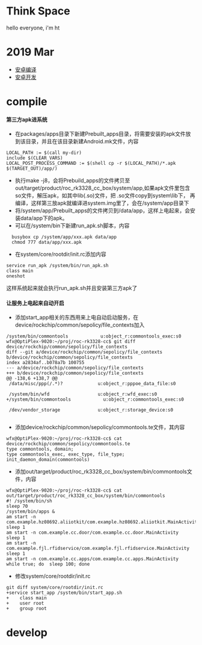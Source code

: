 # Think Space

hello everyone, i'm ht

# 2019 Mar
- [安卓编译](#compile)
- [安卓开发](#develop)

# compile

#### 第三方apk进系统
* 在packages/apps目录下新建Prebuilt_apps目录，将需要安装的apk文件放到该目录，并且在该目录新建Android.mk文件，内容
```
LOCAL_PATH := $(call my-dir)
include $(CLEAR_VARS)
LOCAL_POST_PROCESS_COMMAND := $(shell cp -r $(LOCAL_PATH)/*.apk $(TARGET_OUT)/app/)
```

* 执行make -j8，会将Prebuild_apps的文件拷贝至out/target/product/roc_rk3328_cc_box/system/app,如果apk文件里包含so文件，解压apk，如其中lib(.so)文件，把 .so文件copy到system\lib下， 再编译，这样第三放apk就编译进system.img里了，会在/system/app目录下
* 将/system/app/Prebuilt_apps的文件拷贝到/data/app，这样上电起来，会安装data/app下的apk。
* 可以在/system/bin下新建run_apk.sh脚本，内容
```
  busybox cp /system/app/xxx.apk data/app
  chmod 777 data/app/xxx.apk
```

* 在system/core/rootdir/init.rc添加内容
```
service run_apk /system/bin/run_apk.sh 
class main 
oneshot
```
这样系统起来就会执行run_apk.sh并且安装第三方apk了

#### 让服务上电起来自动开启
* 添加start_app相关的东西用来上电自动启动服务，在device/rockchip/common/sepolicy/file_contexts加入
```
/system/bin/commontools            u:object_r:commontools_exec:s0
wfx@OptiPlex-9020:~/proj/roc-rk3328-cc$ git diff device/rockchip/common/sepolicy/file_contexts
diff --git a/device/rockchip/common/sepolicy/file_contexts b/device/rockchip/common/sepolicy/file_contexts
index a2834af..b078a7b 100755
--- a/device/rockchip/common/sepolicy/file_contexts
+++ b/device/rockchip/common/sepolicy/file_contexts
@@ -138,6 +138,7 @@
 /data/misc/ppp(/.*)?             u:object_r:pppoe_data_file:s0

 /system/bin/wfd                  u:object_r:wfd_exec:s0
+/system/bin/commontools            u:object_r:commontools_exec:s0

 /dev/vendor_storage              u:object_r:storage_device:s0
 
```
* 添加device/rockchip/common/sepolicy/commontools.te文件，其内容
```
wfx@OptiPlex-9020:~/proj/roc-rk3328-cc$ cat device/rockchip/common/sepolicy/commontools.te
type commontools, domain;
type commontools_exec, exec_type, file_type;
init_daemon_domain(commontools)
```
* 添加out/target/product/roc_rk3328_cc_box/system/bin/commontools文件，内容
```
wfx@OptiPlex-9020:~/proj/roc-rk3328-cc$ cat out/target/product/roc_rk3328_cc_box/system/bin/commontools
#! /system/bin/sh
sleep 70
/system/bin/apps &
am start -n com.example.hz08692.aliiotkit/com.example.hz08692.aliiotkit.MainActivity
sleep 1
am start -n com.example.cc.door/com.example.cc.door.MainActivity
sleep 1
am start -n com.example.fjl.rfidservice/com.example.fjl.rfidservice.MainActivity
sleep 1
am start -n com.example.cc.apps/com.example.cc.apps.MainActivity
while true; do  sleep 100; done
```
* 修改system/core/rootdir/init.rc
```
git diff system/core/rootdir/init.rc
+service start_app /system/bin/start_app.sh
+    class main
+    user root
+    group root
```
# develop
